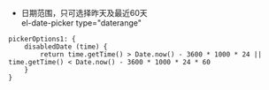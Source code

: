 * 日期范围，只可选择昨天及最近60天  
el-date-picker type="daterange"

```
pickerOptions1: {
    disabledDate (time) {
        return time.getTime() > Date.now() - 3600 * 1000 * 24 || time.getTime() < Date.now() - 3600 * 1000 * 24 * 60
    }
}
```